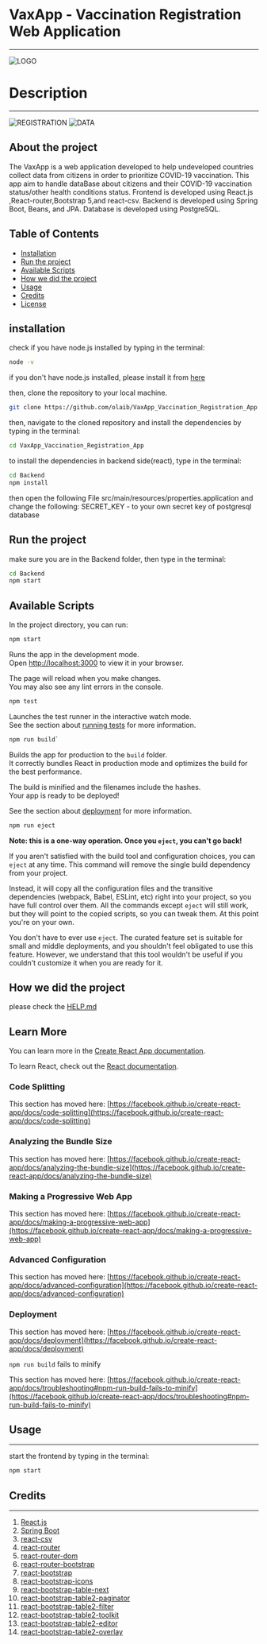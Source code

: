 # VaxApp - Vaccination Registration Web Application

***
![LOGO](assets/images/VaxAppLogo.png)

# Description

***
![REGISTRATION](assets/images/registration.png)
![DATA](assets/images/data.png)

## About the project

The VaxApp is a web application developed to help undeveloped countries collect data from citizens in order to
prioritize COVID-19 vaccination.
This app aim to handle dataBase about citizens and their COVID-19 vaccination status/other health conditions status.
Frontend is developed using React.js ,React-router,Bootstrap 5,and react-csv.
Backend is developed using Spring Boot, Beans, and JPA.
Database is developed using PostgreSQL.

## Table of Contents

- [Installation](#installation)
- [Run the project](#run-the-project)
- [Available Scripts](#available-scripts)
- [How we did the project](#how-we-did-the-project)
- [Usage](#usage)
- [Credits](#credits)
- [License](#license)

## installation

check if you have node.js installed by typing in the terminal:

```bash
node -v
```

if you don't have node.js installed, please install it from [here](https://nodejs.org/en/download/)

then, clone the repository to your local machine.

```bash
git clone https://github.com/olaib/VaxApp_Vaccination_Registration_App
```

then, navigate to the cloned repository and install the dependencies by typing in the terminal:

```bash
cd VaxApp_Vaccination_Registration_App
```

to install the dependencies in backend side(react), type in the terminal:

```bash
cd Backend
npm install
```

then open the following File src/main/resources/properties.application and change the following:
SECRET_KEY - to your own secret key of postgresql database

## Run the project

make sure you are in the Backend folder, then type in the terminal:

```bash
cd Backend
npm start
```

## Available Scripts

In the project directory, you can run:

 ```bash
npm start
```

Runs the app in the development mode.\
Open [http://localhost:3000](http://localhost:3000) to view it in your browser.

The page will reload when you make changes.\
You may also see any lint errors in the console.

```bash
npm test
```

Launches the test runner in the interactive watch mode.\
See the section about [running tests](https://facebook.github.io/create-react-app/docs/running-tests) for more
information.

```bash
npm run build`
```

Builds the app for production to the `build` folder.\
It correctly bundles React in production mode and optimizes the build for the best performance.

The build is minified and the filenames include the hashes.\
Your app is ready to be deployed!

See the section about [deployment](https://facebook.github.io/create-react-app/docs/deployment) for more information.

```bash 
npm run eject
```

**Note: this is a one-way operation. Once you `eject`, you can't go back!**

If you aren't satisfied with the build tool and configuration choices, you can `eject` at any time. This command will
remove the single build dependency from your project.

Instead, it will copy all the configuration files and the transitive dependencies (webpack, Babel, ESLint, etc) right
into your project, so you have full control over them. All the commands except `eject` will still work, but they will
point to the copied scripts, so you can tweak them. At this point you're on your own.

You don't have to ever use `eject`. The curated feature set is suitable for small and middle deployments, and you
shouldn't feel obligated to use this feature. However, we understand that this tool wouldn't be useful if you couldn't
customize it when you are ready for it.

## How we did the project

please check the  [HELP.md](HELP.md)

## Learn More

You can learn more in
the [Create React App documentation](https://facebook.github.io/create-react-app/docs/getting-started).

To learn React, check out the [React documentation](https://reactjs.org/).

### Code Splitting

This section has moved
here: [https://facebook.github.io/create-react-app/docs/code-splitting](https://facebook.github.io/create-react-app/docs/code-splitting)

### Analyzing the Bundle Size

This section has moved
here: [https://facebook.github.io/create-react-app/docs/analyzing-the-bundle-size](https://facebook.github.io/create-react-app/docs/analyzing-the-bundle-size)

### Making a Progressive Web App

This section has moved
here: [https://facebook.github.io/create-react-app/docs/making-a-progressive-web-app](https://facebook.github.io/create-react-app/docs/making-a-progressive-web-app)

### Advanced Configuration

This section has moved
here: [https://facebook.github.io/create-react-app/docs/advanced-configuration](https://facebook.github.io/create-react-app/docs/advanced-configuration)

### Deployment

This section has moved
here: [https://facebook.github.io/create-react-app/docs/deployment](https://facebook.github.io/create-react-app/docs/deployment)

`npm run build` fails to minify

This section has moved
here: [https://facebook.github.io/create-react-app/docs/troubleshooting#npm-run-build-fails-to-minify](https://facebook.github.io/create-react-app/docs/troubleshooting#npm-run-build-fails-to-minify)

## Usage

___

start the frontend by typing in the terminal:

```bash
npm start
```

## Credits

___

1. [React.js](https://reactjs.org/)
2. [Spring Boot](https://spring.io/projects/spring-boot)
4. [react-csv](https://www.npmjs.com/package/react-csv)
5. [react-router](https://reactrouter.com/web/guides/quick-start)
6. [react-router-dom](https://www.npmjs.com/package/react-router-dom)
7. [react-router-bootstrap](https://www.npmjs.com/package/react-router-bootstrap)
8. [react-bootstrap](https://react-bootstrap.github.io/)
9. [react-bootstrap-icons](https://www.npmjs.com/package/react-bootstrap-icons)
10. [react-bootstrap-table-next](https://www.npmjs.com/package/react-bootstrap-table-next)
11. [react-bootstrap-table2-paginator](https://www.npmjs.com/package/react-bootstrap-table2-paginator)
12. [react-bootstrap-table2-filter](https://www.npmjs.com/package/react-bootstrap-table2-filter)
13. [react-bootstrap-table2-toolkit](https://www.npmjs.com/package/react-bootstrap-table2-toolkit)
14. [react-bootstrap-table2-editor](https://www.npmjs.com/package/react-bootstrap-table2-editor)
15. [react-bootstrap-table2-overlay](https://www.npmjs.com/package/react-bootstrap-table2-overlay)
